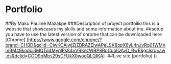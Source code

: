 # Portfolio
##By Maku Pauline Mazakpe
###Description of project portfoilio
this is a website that showcases my skills and some information about me.
##setup
you have to use the latest version of chrome that can be downloaded here [Chrome] (https://www.google.com/chrome/?brand=CHBD&gclid=CjwKCAjwjZjZBRAZEiwAPeLSK8opX6yL4nJvRq01WMnmBM49kodci3MQTd4MyplPs84vVRKezWBP8BoCubIQAvD_BwE&gclsrc=aw.ds&dclid=COO9oMbs29sCFUkX0wodQLQIKA).
##Live site
[portfolio] ()
